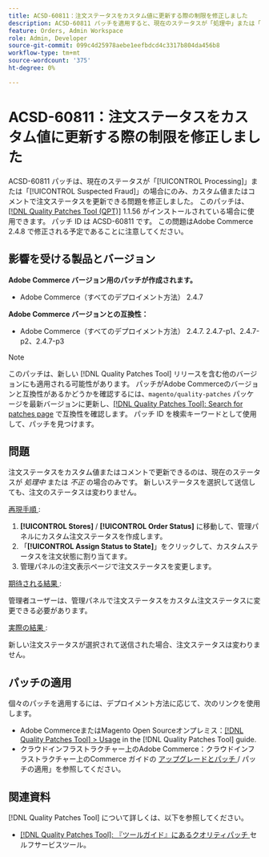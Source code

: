 ```yaml
---
title: ACSD-60811：注文ステータスをカスタム値に更新する際の制限を修正しました
description: ACSD-60811 パッチを適用すると、現在のステータスが「処理中」または「不正」の場合にのみ、カスタム値またはコメントを使用して注文ステータスを更新できるAdobe Commerceの問題を修正できます。
feature: Orders, Admin Workspace
role: Admin, Developer
source-git-commit: 099c4d25978aebe1eefbdcd4c3317b804da456b8
workflow-type: tm+mt
source-wordcount: '375'
ht-degree: 0%

---
```



# ACSD-60811：注文ステータスをカスタム値に更新する際の制限を修正しました

ACSD-60811 パッチは、現在のステータスが「[!UICONTROL Processing]」または「[!UICONTROL Suspected Fraud]」の場合にのみ、カスタム値またはコメントで注文ステータスを更新できる問題を修正しました。 このパッチは、[[!DNL Quality Patches Tool (QPT)]](/help/tools/quality-patches-tool/quality-patches-tool-to-self-serve-quality-patches.md) 1.1.56 がインストールされている場合に使用できます。 パッチ ID は ACSD-60811 です。 この問題はAdobe Commerce 2.4.8 で修正される予定であることに注意してください。

## 影響を受ける製品とバージョン

**Adobe Commerce バージョン用のパッチが作成されます。**

* Adobe Commerce（すべてのデプロイメント方法） 2.4.7

**Adobe Commerce バージョンとの互換性：**

* Adobe Commerce（すべてのデプロイメント方法） 2.4.7. 2.4.7-p1、2.4.7-p2、2.4.7-p3

>[!NOTE]
>
>このパッチは、新しい [!DNL Quality Patches Tool] リリースを含む他のバージョンにも適用される可能性があります。 パッチがAdobe Commerceのバージョンと互換性があるかどうかを確認するには、`magento/quality-patches` パッケージを最新バージョンに更新し、[[!DNL Quality Patches Tool]: Search for patches page](https://experienceleague.adobe.com/tools/commerce-quality-patches/index.html?lang=ja) で互換性を確認します。 パッチ ID を検索キーワードとして使用して、パッチを見つけます。

## 問題

注文ステータスをカスタム値またはコメントで更新できるのは、現在のステータスが *処理中* または *不正* の場合のみです。 新しいステータスを選択して送信しても、注文のステータスは変わりません。

<u> 再現手順 </u>:

1. **[!UICONTROL Stores]** / **[!UICONTROL Order Status]** に移動して、管理パネルにカスタム注文ステータスを作成します。
1. 「**[!UICONTROL Assign Status to State]**」をクリックして、カスタムステータスを注文状態に割り当てます。
1. 管理パネルの注文表示ページで注文ステータスを変更します。

<u> 期待される結果 </u>:

管理者ユーザーは、管理パネルで注文ステータスをカスタム注文ステータスに変更できる必要があります。

<u> 実際の結果 </u>:

新しい注文ステータスが選択されて送信された場合、注文ステータスは変わりません。

## パッチの適用

個々のパッチを適用するには、デプロイメント方法に応じて、次のリンクを使用します。

* Adobe CommerceまたはMagento Open Sourceオンプレミス：[[!DNL Quality Patches Tool] > Usage](/help/tools/quality-patches-tool/usage.md) in the [!DNL Quality Patches Tool] guide.
* クラウドインフラストラクチャー上のAdobe Commerce：クラウドインフラストラクチャー上のCommerce ガイドの [ アップグレードとパッチ ](https://experienceleague.adobe.com/docs/commerce-cloud-service/user-guide/develop/upgrade/apply-patches.html?lang=ja)/ パッチの適用」を参照してください。

## 関連資料

[!DNL Quality Patches Tool] について詳しくは、以下を参照してください。

* [[!DNL Quality Patches Tool]: 『ツールガイド』にあるクオリティパッチ ](/help/tools/quality-patches-tool/quality-patches-tool-to-self-serve-quality-patches.md) セルフサービスツール。
